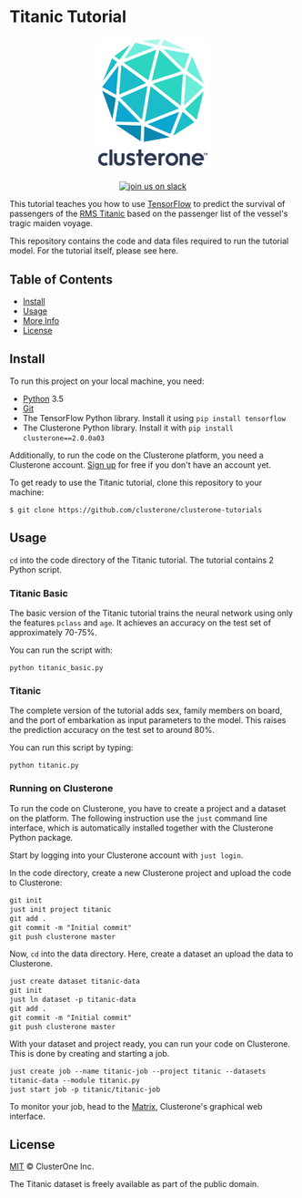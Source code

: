 # Titanic Tutorial

<p align="center">
<img src="../co_logo.png" alt="Clusterone" width="200">
<br>
<br>
<a href="https://slackin-altdyjrdgq.now.sh"><img src="https://slackin-altdyjrdgq.now.sh/badge.svg" alt="join us on slack"></a>
</p>

This tutorial teaches you how to use [TensorFlow](https://tensorflow.org) to predict the survival of passengers of the [RMS Titanic](https://en.wikipedia.org/wiki/RMS_Titanic) based on the passenger list of the vessel's tragic maiden voyage.

This repository contains the code and data files required to run the tutorial model. For the tutorial itself, please see here.

## Table of Contents

- [Install](#install)
- [Usage](#usage)
- [More Info](#more-info)
- [License](#license)

## Install

To run this project on your local machine, you need:

- [Python](https://python.org/) 3.5
- [Git](https://git-scm.com/)
- The TensorFlow Python library. Install it using `pip install tensorflow`
- The Clusterone Python library. Install it with `pip install clusterone==2.0.0a03`

Additionally, to run the code on the Clusterone platform, you need a Clusterone account. [Sign up](https://clusterone.com/) for free if you don't have an account yet.

To get ready to use the Titanic tutorial, clone this repository to your machine:

```shell
$ git clone https://github.com/clusterone/clusterone-tutorials
```
## Usage

`cd` into the code directory of the Titanic tutorial. The tutorial contains 2 Python script.

### Titanic Basic

The basic version of the Titanic tutorial trains the neural network using only the features `pclass` and `age`. It achieves an accuracy on the test set of approximately 70-75%.

You can run the script with:

```shell
python titanic_basic.py
```

### Titanic

The complete version of the tutorial adds sex, family members on board, and the port of embarkation as input parameters to the model. This raises the prediction accuracy on the test set to around 80%.

You can run this script by typing:

```shell
python titanic.py
```

### Running on Clusterone

To run the code on Clusterone, you have to create a project and a dataset on the platform. The following instruction use the `just` command line interface, which is automatically installed together with the Clusterone Python package.

Start by logging into your Clusterone account with `just login`.

In the code directory, create a new Clusterone project and upload the code to Clusterone:

```shell
git init
just init project titanic
git add .
git commit -m "Initial commit"
git push clusterone master
```

Now, `cd` into the data directory. Here, create a dataset an upload the data to Clusterone.

```shell
just create dataset titanic-data
git init
just ln dataset -p titanic-data
git add .
git commit -m "Initial commit"
git push clusterone master
```

With your dataset and project ready, you can run your code on Clusterone. This is done by creating and starting a job.

```shell
just create job --name titanic-job --project titanic --datasets titanic-data --module titanic.py
just start job -p titanic/titanic-job
```

To monitor your job, head to the [Matrix](https://clusterone.com/matrix), Clusterone's graphical web interface.

## License

[MIT](LICENSE) © ClusterOne Inc.

The Titanic dataset is freely available as part of the public domain.